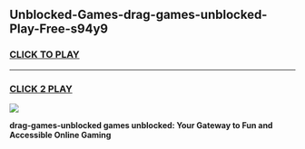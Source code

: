 
## Unblocked-Games-drag-games-unblocked-Play-Free-s94y9
<h3>
<a href="https://premium76.site?title=drag-games-unblocked&ref=18A">CLICK TO PLAY</a></h3>
<hr>

<h3>
<a href="https://premium76.site?title=drag-games-unblocked&ref=18A">CLICK 2 PLAY</a>
  
</h3>

<a href="https://premium76.site?title=drag-games-unblocked&ref=18A"><img src="https://clearcache.store/games.png"></a>


**drag-games-unblocked games unblocked: Your Gateway to Fun and Accessible Online Gaming**
